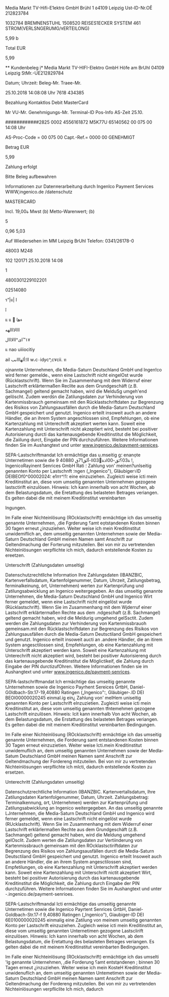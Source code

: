 Media Markt
TV-Hifi-E1ektr٥  GmbH
Brühl  1
٥4109  Leipzig
Ust-ID-Nr.OẼ  212823784

1032784
BREMNENSTUHL
1508520  REISES1ECKER  SYSTEM
461  STROM(VERLSNGERUMG/٧ERTEILONG)

5,99  b

Total  EUR

5,99

**  Kundenbeleg  ị*
Media  Markt
TV-HIFI-Elektro  GmbH
Höfe  am  BrUhl
04109  Leipzig
StMr.-UE212829784

Datum;
Uhrzeit:
Beleg-Mr.
Traee-Mr.

25.10.2018
14:08:08  Uhr
7618
434385

Bezahlung
Kontaktlos
Debit  MasterCard

Mr
VU-Mr.
Genehmigungs-Mr.
Terminal-ID
Pos-Info
AS-Zeit  25.10.

############2825  0002
4556161872
M5K77U
65140562
00  075  00
14:08  Uhr

AS-Proc-Code  =  00  075  00
Capt.-Ref.=  0000
00  GENEHMIGT

Betrag  EUR

5,99

Zahlung  erfolgt

Bitte  Beleg  aufbewahren

Informationen  zur
Daten٧erarbeitung  durch
Ingenlco  Payment
Services  WWW,ingenico.de
/datenschutz

MASTERCARD

Incl.  19,00ة  Mwst  (b)
Metto-Warenwert;  (b)

5

0,96
5,03

Auf  Wiedersehen  im
MM  Leipzig  BrUhl
Telefon:  0341/26178-0

48003  Μ248

102  120171  25.10.2018  14:08

1

4800301229102201

02514080

ร“|แ| ا

î

แ
แ
 ءها

ااالااالهه

١٧™اى^االااال

แ  nao uiiiocitiy

ail   اا؛ألهاااىب w،c٠idyc^,c٧cii. ท

ojnannte Unternehmen, dle Media-Saturn Deutschland GmbH und
lngen!co wird ferner gemelde،, wenn eine Lastschrift nicht eingelOst
wurde  (Rücklastschrift).  Wenn  Sie  im  Zusammenhang  mit  dem
Widerruf  einer  Lastschrift  erklärtermaßen  Reclite  aus  dem
Grundgeschäft (z.B.  Sachmangel) geltend gemacht haben, wird die
MelduSg umgeh'end gelöscht. Zudem werdśn die Zatilungsdaten zur
Verhinderung  von  Kartenmissbrauch  gemeinsam  mit  den
Rücklastschriftdaten  zur  Begrenzung  des  Risikos  von
Zahlungsausfällen  durch  die  Media-Saturn  Deutschland  GmbH
gespeichert und  genutzt.  Ingenico erteilt insoweit auch  an  andere
Händler,  die an  ihrem System angeschlossen sind,  Empfehlungen,
ob eine Kartenzahlung mit Unterechrift akzeptiert werten kann. Soweit
eine Kartenzahlung mit Unterschrift nicht akzeptiert wird, besteht bei
positiver Autorisierung  durcti  das  kartenausgebende  Kreditinstitut
die Möglichkeit, die Zaiilung durct,  Eingabe der PIN  durchzuführen.
Weitere  Informationen  finden  Sie  im  Aushangtext  und  unter
www.ingenico.de/payment-sereices.

SEPA-Lastschriftmandat
Ich  ermächtige  das  u.mseitig  g؛
enanọte  Unternetimen  sowie die
ة03؟ئق-00اذة03ًاا-آلق71ق
40880  9
!,
IngenicoRayinent Senrices GmbH
Rati
؛ Zahlung von' meinen?unlseitig genannten Konto per Lastschnft
؛ngen („Ingenico"), Gläubiger١ID DEIBEOf0^00002024؛ е1пт^!1؛
eine
einzuziehen.  Zugleicti weise  icti  mein  Kreditinstitut  an,  diese vom
umseitig genannten Unternehmen gezogene lastsctirift einzulösen.
Hinweis:  Ich  kann  innerhalb  von  acht  Wochen,  ab  dem
Belastungsdatum, die Eretattung des belasteten Betrages veriangen.
Es  gelten  dabei  die  mit  meinem  Kreditinstitut  vereinbarten

Ingungen.

Im  Falle einer Nichteinlösung  (ROcklastschrift)  ermächtige ich  das
umseitig genannte Unternehmen, ,die Fgrderung ؟amt eọtstạndenẹn
Kosten binnen 30 fagen erneut ¿inzuziehen. Weiter weise ich mein
Kreditinstitut unwidemiflich an, dem umseitig genannten Unternehmen
sowie der Media-Saturn  Deutschland  GmbH  meinen  Namen  samt
Anschrift zur Geltendmachung der Forterung  mitzuteilen.  Bei  von
mir zu vertretenden Nichteinlösungen verpflichte ich mich, dadurch
entstellende Kosten zu ereetzen.

Unterschrift (Zahlungsdaten umseltig)

Datenschutzrechtllche Information
Ihre  Zahlungsdaten  (IBANZBIC,  Kartenverfallsdatum,
Kartenfolgenummer,  Datum,  Uhrzeit,  Zatilungsbetrag,
ferminalkeinung, ٥rt, Unternehmen) werten zur Kartenprüfung und
Zatilungsabwicklung  an  Ingenico weitergegeben. An  das  umseitig
genannte Unternehmen,  die Media-Saturn  Deutschland GmbH  und
Ingenico Wirt ferner gemeldet, wenn eine Lastschrift nicht eingelöst
wurde  (Rücklastschrift).  Wenn  Sie  im  Zusammenhang  mit  dem
Wjderruf einer  Lastschrift  erklärtermaßen  Rechte  aus  dem
.ndgeschaft (z.B. Sachmangel) geltend gemacht haben, wird die
Meldurig umgehend gelSsctit. Zudem werden die Zahlungsdaten zur
Verhinderung  von  Kartenmissbrauoh  gemeinsam.mit  den
Rücklastschriftdaten  zur  Begrenzung  des  Risikos  von
Zahlungsausfällen  durch  die  Media-Saturn  Deutsctiland  GmbH
gespeichert und  genutzt.  Ingenico erteilt insoweit aucti an .andere
Händler,  die an  itirem System angesctilossen sind,  Empfehlungen,
ob eine Kartenzahlung mit Unterschrift akzeptiert werden kann. Soweit
eine Kartenzahlung mit Unterechrift nicht akzeptiert wird, besteht bei
positiver Autorisiereng durch das kartenausgebende  Kreditinstitut
die Möglictikeif, die Zahlung durch Eingabe der PIN  durctizufOhren.
Weitere  Informationen  finden  sie  im  Aushangtext  und  unter
www.ingenico.de/payment-senrices.

SEPA-lastschrlftmandat
Ich  ermächtige  das  umseitig  genannte  tJnternehmen  sowie  die
Ingenico Payrhent Sereices GrtbH, Daniel-G0ldbach-Str.17-19,40880
Ratingen  („Ingenico"؛, Gläubiger-.ID DEI BEOI00000020245 einmal.ig
ein¿ Zahlung von' melHem uniseitig genannten Konto per Lastschrift
elnzuzietien.  Zugleicti  weise  icti  mein  Kreditinstitut an,  diese  vom
umseitig genannten tfntemehmen gezogene Lastschrift einzulösen.
Hinweis:  Icit  kann  innerhalb  Von  acht  Wochen,  ab  dem
Belastungsdatum, die Erstattung des belasteten Betrages veriangen.
Es  gelten  dabei  die  mit  meinem  Kreditinstitut  vereinbarten
Bedingungen.

Im  Falle  einer Nichteinlösung  (ROcklastschrift)  ermächtige ich  das
umseitig genannte Unternehmen, die Forderung samt entstandenen
Kosten  binnen 30 Tagen erneut einzuzietien. Weiter weise Icti.mein
Kreditinstitut unwidemuflich an, dem umseitig genannten Unternehmen
sowie der Medla-Satum  Deutschland  GmbH  meinen  Namen  samt
Anschrift zur Geltendmachung  der Fordereng  mitzuteilen.  Bei  von
mir zu vertretenden Nichteinlösungen verpflichte ich mlcti, dadurch
entstellende Kosten zu ersetzen.

Unterechritt (Zahlungsdaten umseitig)

Datenschutzrechtliche Information
(IBANZBIC.  Kạrtenvertallsdatum,
Ihre  Zatilungsdaten
Kartenfolgenummer,  Datum,  Uhrzeit.  Zahlungsbetrag:
Terminalkennung, ٥rt, Unternehmen) werden zur Kartenprüfung und
Zatilungsabwicklung  an  Ingenico weitergegeben.  An  das umseitig
genannte LJnternehmen,  die  Media-Saturn  Deutschland GmbH  und
Ingenico wird ferner gemeldet, wenn eine  Lastschrift nicht eingelöst
wurde  (RUcklastschrift).  Wenn  Sie  im  Zusammenhang  mit  dem
Widerruf  einer  Lastschrift  erklärlermaßen  Rechte  aus  dem
Grundgeschäft (z.B.  Sachmangel) geltend gemacht haben,  wird die
Meldung umgehend gelOsclit. Zudem werten die Zatilungsdaten zur
Vertiinderung  von  Kartenmissbrauch  gemeinsam  mit  den
ROcklastsctiriftdaten  zur  Begrenzung  des  Risikos  von
Zahlungsausfällen  durcti  die  Media-Saturn  Deutsctiland  GmbH
gespeichert und  genutzt.  Ingenico  erteilt Insoweit auch  an  andere
Händler,  die an  ihrem System angesctilossen sind,  Empfetilungen,
ob eine Kartenzahlung mit Unterschrift akzeptiert werden kann. Soweit
eine Kartenzahlung mit Unterschrift nictit akzeptiert Wirt, besteht bei
positiver Autorisierung  durch  das  kartenausgebende  Kreditinstitut
die Möglichkeit, die Zahlung durch  Eingabe der PIN  durchzuführen.
Weitere  Informationen  finden  Sie  im  Aushangtext  und  unter
-.ingenico.de/payment-senrioes.

SEPA-Lastschriftmandal
Icti  ermächtige  das  umseitig  genannte  Unternetimen  sowie  die
Ingenico Payrtent Senrices GrtbH, Daniel-Goldbach-Str.17-f 9,40880
Ratingen  („Ingenico"), Giaubiger-ID DEI 6Ε0100000020245 einmalig
eine Zatilung von  meinem umseitig genannten Konto per Lastschrift
einzuziehen.  Zugleich  weise  icti  mein  Kreditinstitut  an,  diese  vom
umseitig genannten Unternetimen gezogene Lastsclirift einzulösen.
Hinweis:  Ich  kann  innerhalb  von  acht  Wochen,  ab  dem
Belastungsdatum, die Eretattung des belasteten Betrages veriangen.
Es  gelten  dabei  die  mit  meinem  Kreditinstitut  vereinbarten
Bedingungen.

Im  Falle  einer Nichteinlösung  (ROcklastschrift)  ermächtige ich  das
umselti
'lg genannte Unternehmen, ,die  Forderung ؟amt entstạndenẹn
;  binnen 30 Tagen erneut ¿inzuziehen. Weiter weise ich mein
KosteH
Kreditinstitut unwidenuflich an, dem umseitig genannten Untemetimen
sowie  der  Media-Saturn  Deutschland  GmbH  meinen  Namen  samt
Anschrift zur Geltendmachung  der Fordereng  mitzuteilen.  Bei  von
mir zu vertretenden Nichteinlösungen verpfliclite Ich  mich, dadurch

